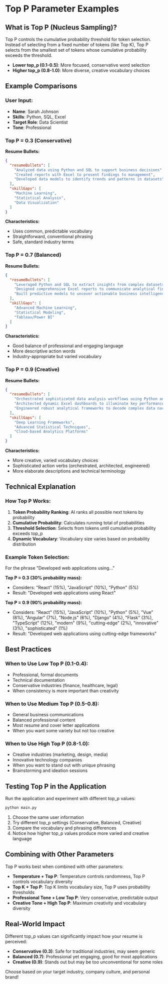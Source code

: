 # Top P Parameter Examples

## What is Top P (Nucleus Sampling)?

Top P controls the cumulative probability threshold for token selection. Instead of selecting from a fixed number of tokens (like Top K), Top P selects from the smallest set of tokens whose cumulative probability exceeds the threshold.

- **Lower top_p (0.1-0.5)**: More focused, conservative word selection
- **Higher top_p (0.8-1.0)**: More diverse, creative vocabulary choices

## Example Comparisons

### User Input:
- **Name**: Sarah Johnson
- **Skills**: Python, SQL, Excel
- **Target Role**: Data Scientist
- **Tone**: Professional

### Top P = 0.3 (Conservative)
**Resume Bullets:**
```json
{
  "resumeBullets": [
    "Analyzed data using Python and SQL to support business decisions",
    "Created reports with Excel to present findings to management",
    "Developed data models to identify trends and patterns in datasets"
  ],
  "skillGaps": [
    "Machine Learning",
    "Statistical Analysis",
    "Data Visualization"
  ]
}
```

**Characteristics:**
- Uses common, predictable vocabulary
- Straightforward, conventional phrasing
- Safe, standard industry terms

### Top P = 0.7 (Balanced)
**Resume Bullets:**
```json
{
  "resumeBullets": [
    "Leveraged Python and SQL to extract insights from complex datasets",
    "Designed comprehensive Excel reports to communicate analytical findings",
    "Built predictive models to uncover actionable business intelligence"
  ],
  "skillGaps": [
    "Advanced Machine Learning",
    "Statistical Modeling",
    "Tableau/Power BI"
  ]
}
```

**Characteristics:**
- Good balance of professional and engaging language
- More descriptive action words
- Industry-appropriate but varied vocabulary

### Top P = 0.9 (Creative)
**Resume Bullets:**
```json
{
  "resumeBullets": [
    "Orchestrated sophisticated data analysis workflows using Python and SQL",
    "Architected dynamic Excel dashboards to illuminate key performance metrics",
    "Engineered robust analytical frameworks to decode complex data narratives"
  ],
  "skillGaps": [
    "Deep Learning Frameworks",
    "Advanced Statistical Techniques",
    "Cloud-based Analytics Platforms"
  ]
}
```

**Characteristics:**
- More creative, varied vocabulary choices
- Sophisticated action verbs (orchestrated, architected, engineered)
- More elaborate descriptions and technical terminology

## Technical Explanation

### How Top P Works:
1. **Token Probability Ranking**: AI ranks all possible next tokens by probability
2. **Cumulative Probability**: Calculates running total of probabilities
3. **Threshold Selection**: Selects from tokens until cumulative probability exceeds top_p
4. **Dynamic Vocabulary**: Vocabulary size varies based on probability distribution

### Example Token Selection:

For the phrase "Developed web applications using..."

**Top P = 0.3 (30% probability mass):**
- Considers: "React" (15%), "JavaScript" (10%), "Python" (5%)
- Result: "Developed web applications using React"

**Top P = 0.9 (90% probability mass):**
- Considers: "React" (15%), "JavaScript" (10%), "Python" (5%), "Vue" (8%), "Angular" (7%), "Node.js" (6%), "Django" (4%), "Flask" (3%), "TypeScript" (12%), "modern" (9%), "cutting-edge" (2%), "innovative" (3%), "sophisticated" (1%)
- Result: "Developed web applications using cutting-edge frameworks"

## Best Practices

### When to Use Low Top P (0.1-0.4):
- Professional, formal documents
- Technical documentation
- Conservative industries (finance, healthcare, legal)
- When consistency is more important than creativity

### When to Use Medium Top P (0.5-0.8):
- General business communications
- Balanced professional content
- Most resume and cover letter applications
- When you want some variety but not too creative

### When to Use High Top P (0.8-1.0):
- Creative industries (marketing, design, media)
- Innovative technology companies
- When you want to stand out with unique phrasing
- Brainstorming and ideation sessions

## Testing Top P in the Application

Run the application and experiment with different top_p values:

```bash
python main.py
```

1. Choose the same user information
2. Try different top_p settings (Conservative, Balanced, Creative)
3. Compare the vocabulary and phrasing differences
4. Notice how higher top_p values produce more varied and creative language

## Combining with Other Parameters

Top P works best when combined with other parameters:

- **Temperature + Top P**: Temperature controls randomness, Top P controls vocabulary diversity
- **Top K + Top P**: Top K limits vocabulary size, Top P uses probability thresholds
- **Professional Tone + Low Top P**: Very conservative, predictable output
- **Creative Tone + High Top P**: Maximum creativity and vocabulary diversity

## Real-World Impact

Different top_p values can significantly impact how your resume is perceived:

- **Conservative (0.3)**: Safe for traditional industries, may seem generic
- **Balanced (0.7)**: Professional yet engaging, good for most applications
- **Creative (0.9)**: Stands out but may be too unconventional for some roles

Choose based on your target industry, company culture, and personal brand!